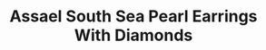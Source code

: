 ---
title: Assael South Sea Pearl Earrings With Diamonds
description: |

specs: |
  South Sea cultured Pearl Earrings with Diamonds, Two Pearls, 13.5 x 13.5mm, 2 Diamonds .83 ctw.
images:
  - assael-south-sea-pearl-earrings-with-diamonds.jpg
category: Classic Assael
order: 4
tags:
  - earrings
---